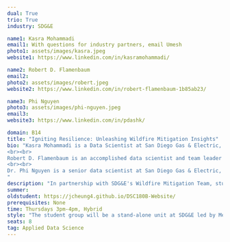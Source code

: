 ```yaml
---
dual: True
trio: True
industry: SDG&E

name1: Kasra Mohammadi
email1: With questions for industry partners, email Umesh
photo1: assets/images/kasra.jpeg
website1: https://www.linkedin.com/in/kasramohammadi/

name2: Robert D. Flamenbaum
email2:
photo2: assets/images/robert.jpeg
website2: https://www.linkedin.com/in/robert-flamenbaum-1b85ab23/

name3: Phi Nguyen
photo3: assets/images/phi-nguyen.jpeg
email3: 
website3: https://www.linkedin.com/in/pdashk/

domain: B14
title: "Igniting Resilience: Unleashing Wildfire Mitigation Insights"
bio: "Kasra Mohammadi is a Data Scientist at San Diego Gas & Electric, working under the Risk Analytics team within the Wildfire Mitigation department, helping lead the company forward in its wildfire mitigation initiatives. Kasra is a fellow UCSD alum, having graduated from UCSD with bachelor’s degree in electrical engineering and went on to earn a master’s degree in data Analytics from Clarkson University. He has worked for several years within the wildfire mitigation and utility space where his focus has been on developing, optimizing, and managing various wildfire risk assessment and mitigation models and tools. Kasra joined SDG&E to focus on developing models to mitigate wildfire risk in California and has since continued to push the efficiency and quality of those models to help benefit the Wildfire Mitigation efforts pursued by SDG&E.
<br><br>
Robert D. Flamenbaum is an accomplished data scientist and team leader specializing in wildfire mitigation risk analytics at San Diego Gas & Electric. He boasts a strong educational background with a Master of Science in Data Science from Southern Methodist University and multiple professional certificates, including Database Administration Using Oracle and Geographic Information Systems. Robert has led significant projects, such as the development of the WiNGS model and SDG&E's Electric Distribution Engineering analytics roadmap. His expertise encompasses machine learning, Python programming, GIS web development, and electric distribution asset failure prediction. Recognized for his contributions, Robert has received accolades such as the Bertha Lamme Top Innovator Award and multiple awards at ESRI International User Conferences. 
<br><br>
Dr. Phi Nguyen is a senior data scientist at San Diego Gas & Electric, where he leads the Data Science Center of Excellence. Dr. Nguyen graduated from UCSD with a Ph. D. in materials science and engineering, where he developed nanomaterials for clean energy applications. He has worked for several years as a consultant in the energy sector, where his focus was on using data to support policies that promote clean energy and energy efficiency. Dr. Nguyen joined SDG&E to focus on developing models to mitigate wildfire risk in California and has since expanded his work to other areas that benefit San Diego communities.
"
description: "In partnership with SDG&E's Wildfire Mitigation Team, students will embark on a pivotal journey to propel wildfire mitigation risk assessment forward by investigating the intricate connections between electrical assets, urban infrastructure, and environmental factors. This venture is pivotal for fostering a risk-informed and smarter tomorrow. By diving into real-world data from diverse sources such as snapshot-specific asset attribute data, ignition and outage event data, geospatial and environmental datasets, participants will utilize a suite of analytical tools including predictive modeling, graph theory, and time-series analysis to unearth insights. The endeavor will harness these analyses to pinpoint locations and assets that pose the highest risk of wildfire and relative and absolute severity of that risk. Additionally, projects will leverage predictive modeling techniques to forecast and prepare for future states of the electric system and the environment where change is the norm. Through this hands-on experience, students will not only contribute to San Diego's wildfire mitigation strategies but also develop valuable skills that echo the needs of a world class utility grid."
summer:
oldstudent: https://jcheung4.github.io/DSC180B-Website/
prerequisites: None
time: Thursdays 3pm-4pm, Hybrid
style: "The student group will be a stand-alone unit at SDG&E led by Mentors. Mentors will first work with students to understand utility space, and then schedule time with other SDG&E staff who will provide tours, field visits, and other utility-specific training. Students will also be introduced to other data scientists and engineers at SDG&E who are available for support on an as-needed basis throughout the duration of the project. However, once an introduction is made, it will be up to the students to reach out to staff when support is needed. Students will be encouraged to present their ideas by staff members beyond the mentors."
seats: 8
tag: Applied Data Science
---
```

